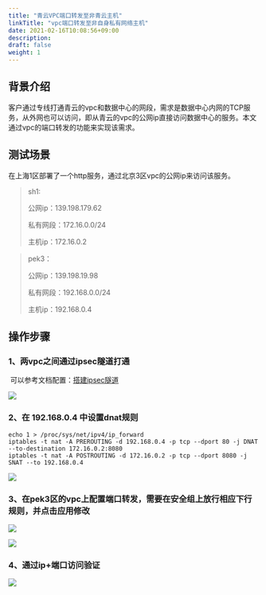 ```yaml
---
title: "青云VPC端口转发至非青云主机"
linkTitle: "vpc端口转发至非自身私有网络主机"
date: 2021-02-16T10:08:56+09:00
description:
draft: false
weight: 1
---
```


## **背景介绍**

客户通过专线打通青云的vpc和数据中心的网段，需求是数据中心内网的TCP服务，从外网也可以访问，即从青云的vpc的公网ip直接访问数据中心的服务。本文通过vpc的端口转发的功能来实现该需求。

## 测试场景

在上海1区部署了一个http服务，通过北京3区vpc的公网ip来访问该服务。

>  sh1:
>
>  公网ip：139.198.179.62
>
>  私有网段：172.16.0.0/24
>
>  主机ip：172.16.0.2

>  pek3：
>
>  公网ip：139.198.19.98
>
>  私有网段：192.168.0.0/24	
>
>  主机ip：192.168.0.4

## 操作步骤

### 1、两vpc之间通过ipsec隧道打通

​	可以参考文档配置：[搭建ipsec隧道](https://docs.qingcloud.com/product/network/ipsec)

![](../_images/private_network_1.png)

### 2、在 192.168.0.4 中设置dnat规则

```shell
echo 1 > /proc/sys/net/ipv4/ip_forward
iptables -t nat -A PREROUTING -d 192.168.0.4 -p tcp --dport 80 -j DNAT --to-destination 172.16.0.2:8080
iptables -t nat -A POSTROUTING -d 172.16.0.2 -p tcp --dport 8080 -j SNAT --to 192.168.0.4
```

![](../_images/private_network_2.png)

### 3、在pek3区的vpc上配置端口转发，需要在安全组上放行相应下行规则，并点击应用修改

![](../_images/private_network_3.png)

![](../_images/private_network_4.png)

### 4、通过ip+端口访问验证

![](../_images/private_network_5.png)